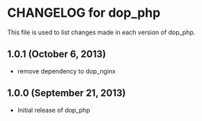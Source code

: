 # CHANGELOG for dop_php

This file is used to list changes made in each version of dop_php.

## 1.0.1  (October 6, 2013)

* remove dependency to dop_nginx

## 1.0.0  (September 21, 2013)

* Initial release of dop_php